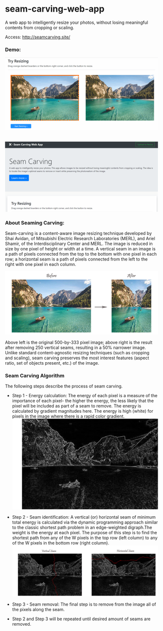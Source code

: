# seam-carving-web-app
A web app to intelligently resize your photos, without losing meaningful contents from cropping or scaling. 

Access: http://seamcarving.site/

### Demo:
![image](https://raw.githubusercontent.com/94ycwang/seam-carving-web-app/master/img/demo.gif)
<br>
<br>
<br>
![image](https://raw.githubusercontent.com/94ycwang/seam-carving-web-app/master/img/util.gif)

### About Seaming Carving:
Seam-carving is a content-aware image resizing technique developed by Shai Avidan, of Mitsubishi Electric Research Laboratories (MERL), and Ariel Shamir, of the Interdisciplinary Center and MERL. The image is reduced in size by one pixel of height or width at a time. A vertical seam in an image is a path of pixels connected from the top to the bottom with one pixel in each row; a horizontal seam is a path of pixels connected from the left to the right with one pixel in each column.

![image](https://raw.githubusercontent.com/94ycwang/seam-carving-web-app/master/img/compare.jpg)

Above left is the original 500-by-333 pixel image; above right is the result after removing 250 vertical seams, resulting in a 50% narrower image. Unlike standard content-agnostic resizing techniques (such as cropping and scaling), seam carving preserves the most interest features (aspect ratio, set of objects present, etc.) of the image.

### Seam Carving Algorithm
The following steps describe the process of seam carving.

- Step 1 - Energy calculation:
The energy of each pixel is a measure of the importance of each pixel- the higher the energy, the less likely that the pixel will be included as part of a seam to remove. The energy is calculated by gradient magnitudes here. The energy is high (white) for pixels in the image where there is a rapid color gradient.
![image](https://raw.githubusercontent.com/94ycwang/seam-carving-web-app/master/img/energy.png)
- Step 2 - Seam identification:
A vertical (or) horizontal seam of minimum total energy is calculated via the dynamic programming approach similar to the classic shortest path problem in an edge-weighted digraph.The weight is the energy at each pixel. The purpose of this step is to find the shortest path from any of the W pixels in the top row (left column) to any of the W pixels in the bottom row (right column).
![image](https://raw.githubusercontent.com/94ycwang/seam-carving-web-app/master/img/seams.jpg)
- Step 3 - Seam removal:
The final step is to remove from the image all of the pixels along the seam.

- Step 2 and Step 3 will be repeated until desired amount of seams are removed.

